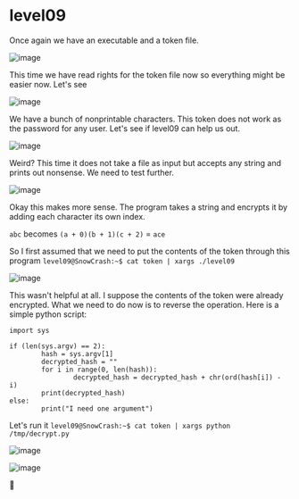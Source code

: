 # level09

Once again we have an executable and a token file.

![image](https://github.com/user-attachments/assets/879fb8f7-e0f5-4466-b522-1cbc7e9745a6)

This time we have read rights for the token file now so everything might be easier now. Let's see

![image](https://github.com/user-attachments/assets/11d57705-8294-4c45-9ac9-8619f68a680b)

We have a bunch of nonprintable characters. This token does not work as the password for any user. Let's see if level09 can help us out.

![image](https://github.com/user-attachments/assets/5a94a49d-eba7-49fb-bb63-e027c51a7d14)

Weird? This time it does not take a file as input but accepts any string and prints out nonsense. We need to test further.

![image](https://github.com/user-attachments/assets/c6f74b8c-26b2-4cf5-9eb9-155297c2d7fc)

Okay this makes more sense. The program takes a string and encrypts it by adding each character its own index. 

`abc` becomes `(a + 0)(b + 1)(c + 2)` = `ace`

So I first assumed that we need to put the contents of the token through this program `level09@SnowCrash:~$ cat token | xargs ./level09`

![image](https://github.com/user-attachments/assets/a0db69fd-3790-4ddc-bcba-b87ffc274458)

This wasn't helpful at all. I suppose the contents of the token were already encrypted. What we need to do now is to reverse the operation.
Here is a simple python script:

```
import sys

if (len(sys.argv) == 2):
        hash = sys.argv[1]
        decrypted_hash = ""
        for i in range(0, len(hash)):
                decrypted_hash = decrypted_hash + chr(ord(hash[i]) - i)
        print(decrypted_hash)
else:
        print("I need one argument")
```
Let's run it `level09@SnowCrash:~$ cat token | xargs python /tmp/decrypt.py`

![image](https://github.com/user-attachments/assets/e2f51256-4580-4957-b18a-2b48989f1412)

![image](https://github.com/user-attachments/assets/70470394-a4ca-4926-b0bc-08cf4b87b057)

🥳

